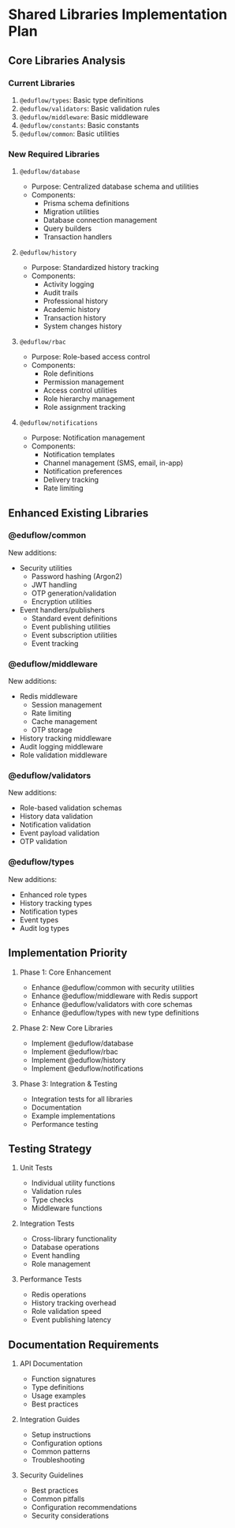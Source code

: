 # Shared Libraries Implementation Plan

## Core Libraries Analysis

### Current Libraries

1. `@eduflow/types`: Basic type definitions
2. `@eduflow/validators`: Basic validation rules
3. `@eduflow/middleware`: Basic middleware
4. `@eduflow/constants`: Basic constants
5. `@eduflow/common`: Basic utilities

### New Required Libraries

1. `@eduflow/database`

   - Purpose: Centralized database schema and utilities
   - Components:
     - Prisma schema definitions
     - Migration utilities
     - Database connection management
     - Query builders
     - Transaction handlers

2. `@eduflow/history`

   - Purpose: Standardized history tracking
   - Components:
     - Activity logging
     - Audit trails
     - Professional history
     - Academic history
     - Transaction history
     - System changes history

3. `@eduflow/rbac`

   - Purpose: Role-based access control
   - Components:
     - Role definitions
     - Permission management
     - Access control utilities
     - Role hierarchy management
     - Role assignment tracking

4. `@eduflow/notifications`
   - Purpose: Notification management
   - Components:
     - Notification templates
     - Channel management (SMS, email, in-app)
     - Notification preferences
     - Delivery tracking
     - Rate limiting

## Enhanced Existing Libraries

### @eduflow/common

New additions:

- Security utilities
  - Password hashing (Argon2)
  - JWT handling
  - OTP generation/validation
  - Encryption utilities
- Event handlers/publishers
  - Standard event definitions
  - Event publishing utilities
  - Event subscription utilities
  - Event tracking

### @eduflow/middleware

New additions:

- Redis middleware
  - Session management
  - Rate limiting
  - Cache management
  - OTP storage
- History tracking middleware
- Audit logging middleware
- Role validation middleware

### @eduflow/validators

New additions:

- Role-based validation schemas
- History data validation
- Notification validation
- Event payload validation
- OTP validation

### @eduflow/types

New additions:

- Enhanced role types
- History tracking types
- Notification types
- Event types
- Audit log types

## Implementation Priority

1. Phase 1: Core Enhancement

   - Enhance @eduflow/common with security utilities
   - Enhance @eduflow/middleware with Redis support
   - Enhance @eduflow/validators with core schemas
   - Enhance @eduflow/types with new type definitions

2. Phase 2: New Core Libraries

   - Implement @eduflow/database
   - Implement @eduflow/rbac
   - Implement @eduflow/history
   - Implement @eduflow/notifications

3. Phase 3: Integration & Testing
   - Integration tests for all libraries
   - Documentation
   - Example implementations
   - Performance testing

## Testing Strategy

1. Unit Tests

   - Individual utility functions
   - Validation rules
   - Type checks
   - Middleware functions

2. Integration Tests

   - Cross-library functionality
   - Database operations
   - Event handling
   - Role management

3. Performance Tests
   - Redis operations
   - History tracking overhead
   - Role validation speed
   - Event publishing latency

## Documentation Requirements

1. API Documentation

   - Function signatures
   - Type definitions
   - Usage examples
   - Best practices

2. Integration Guides

   - Setup instructions
   - Configuration options
   - Common patterns
   - Troubleshooting

3. Security Guidelines
   - Best practices
   - Common pitfalls
   - Configuration recommendations
   - Security considerations
